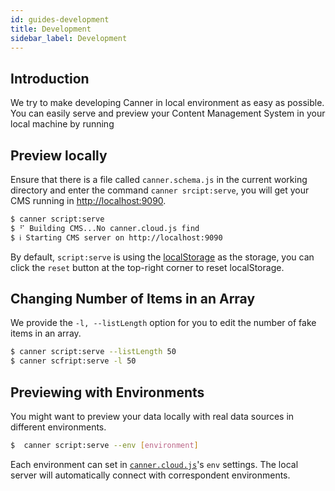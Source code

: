 ```yaml
---
id: guides-development
title: Development
sidebar_label: Development
---
```


## Introduction

We try to make developing Canner in local environment as easy as possible. You can easily serve and preview your Content Management System in your local machine by running

## Preview locally

Ensure that there is a file called `canner.schema.js` in the current working directory and enter the command `canner srcipt:serve`, you will get your CMS running in [http://localhost:9090](http://localhost:9090).

```sh
$ canner script:serve
$ ⠋ Building CMS...No canner.cloud.js find
$ ℹ Starting CMS server on http://localhost:9090
```

By default, `script:serve` is using the [localStorage](https://developer.mozilla.org/en-US/docs/Web/API/Window/localStorage) as the storage, you can click the `reset` button at the top-right corner to reset localStorage.

## Changing Number of Items in an Array

We provide the `-l, --listLength` option for you to edit the number of fake items in an array.

```sh
$ canner script:serve --listLength 50
$ canner scfript:serve -l 50
```

## Previewing with Environments

You might want to preview your data locally with real data sources in different environments.

```sh
$  canner script:serve --env [environment]
```

Each environment can set in [`canner.cloud.js`](cli-canner-cloud-js#environment-env)'s `env` settings. The local server will automatically connect with correspondent environments.

